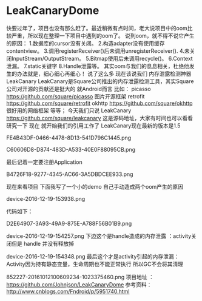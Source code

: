 # LeakCanaryDome
快要过年了，项目也没有那么赶了。最近稍微有点时间，老大说项目中的oom比较严重，所以现在整理一下项目中遇到的oom了。
说到oom，就不得不说它产生的原因：
1.数据库的cursor没有关闭。
2.构造adapter没有使用缓存contentview。
3.调用registerReceiver()后未调用unregisterReceiver().
4.未关闭InputStream/OutputStream。
5.Bitmap使用后未调用recycle()。
6.Context泄漏。
7.static关键字
8.Handle泄露等。
其实oom与我们的息息相关，杜绝他发生的办法就是，细心细心再细心！
说了这么多 现在该说我们 内存泄露检测神器 LeakCanary
LeakCanary是Square公司推出的内存泄露检测工具，其实Square公司对开源的贡献还是挺大的 就Android而言 比如：
picasso https://github.com/square/picasso 图片开源框架
retrofit https://github.com/square/retrofit
okhttp https://github.com/square/okhttp 很好用的网络框架
等等；
今天我们只说 LeakCanary https://github.com/square/leakcanary 这是源码地址，大家有时间也可以看看研究一下
现在 就开始我们的引用工作了
LeakCanary现在最新的版本是1.5


FE4B43DF-0466-4478-8D13-541D796C1445.png

C60606D8-D874-483D-A533-40E0F88095CB.png

最后记着一定要注册Application


B4726F18-9277-4345-AC66-3A5DBDCEE933.png

现在来看项目 下面我写了一个小的demo 自己手动造成两个oom产生的原因


device-2016-12-19-153938.png

代码如下：


D2E64907-3A93-49A9-875E-A788F56B01B9.png

device-2016-12-19-154257.png
下边这个是handle造成的内存泄露 ：activity关闭但是 handle 并没有释放掉


device-2016-12-19-154348.png
最后这个才是activity引起的内存泄漏： Activity因为持有静态变量，生命周期也不能正常执行 所以GC不会将其清理


852227-20161012100609234-1023375460.png
项目地址 ：https://github.com/Johnjson/LeakCanaryDome
参考资料：
http://www.cnblogs.com/Fndroid/p/5951740.html

